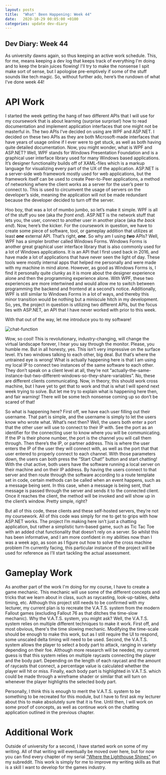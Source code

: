 ```yaml
---
layout: posts
title:  "What' Been Happening: Week 44"
date:   2020-10-29 00:05:00 +0100
categories: update dev-diary
---
```


## Dev Diary: Week 44
As university dawns again, so thus keeping an active work schedule. This, for me, means keeping a dev log that keeps track of everything I'm doing and to keep the brain juices flowing! I'll try to make the nonsense I spit make sort of sense, but I apologise pre-emptively if some of the stuff sounds like tech magic.
So, without further ado, here’s the rundown of what I’ve done week 44!

# API Work
I started the week getting the hang of two different APIs that I will use for my coursework that is about learning (surprise surprise!) how to read documentation and implement application interfaces that one might not be masterful in. The two APIs I’ve decided on using are WPF and ASP.NET. I decided on these two APIs as they are both Microsoft-made interfaces that have years of usage online if I ever were to get stuck, as well as both having quite detailed documentation. Now, you might wonder, what is WPF and ASP.NET? Well, WPF stands for Windows Presentation Foundation and is a graphical user interface library used for many Windows based applications. It’s designer functionality builds off of XAML-files which is a markup language for visualizing every part of the UX of the application. ASP.NET is a server-side web framework mostly used for web applications, but the framework itself can be used to create Peer-to-Peer applications, a method of networking where the client works as a server for the user’s peer to connect to. This is used to circumvent the usage of servers on the developer’s side, meaning the application will not be made redundant because the developer decided to turn off the server.

Hoo boy, that was a lot of mumbo jumbo, so let’s make it simple. WPF is all of the stuff you see (aka *the front end*). ASP.NET is the network stuff that lets you, the user, connect to another user in another place (aka *the back end*). Now, here’s the kicker. For the coursework in question, we have to create some piece of software, tool, or gameplay addition that utilizes at least ***one*** external API. That’s right, ***one***. So why am I using ***two*** APIs? Well, WPF has a simpler brother called Windows Forms. Windows Forms is another great graphical user interface library that is also commonly used for a lot of Windows applications. It is an API that I first used back in 2016, and have made a lot of applications that have never seen the light of day. These tools were mostly internal apps that helped me personally and were made with my machine in mind alone. However, as good as Windows Forms is, I find it personally quite clunky as it is more about the designer experience alone and then the programming experience alone. With WPF, these two experiences are more intertwined and would allow me to switch between programming the backend and frontend at a second’s notice. Additionally, WPF is still similar to Windows Forms in a lot of ways, and thereby this minor transition would be nothing but a miniscule hitch in my development. So, yes, the project in question is utilizing two different APIs, but the focus lies with ASP.NET, an API that I have never worked with prior to this week.

With that out of the way, let me introduce you to my software!

![chat-function](/blog/Assets/posts/chat_function.gif)

Wow, so cool! This is revolutionary, industry-changing, will change the virtual landscape forever, I hear you say through the monitor. Please, you humble me. But in all honesty, yes. This isn’t very impressive on the surface level. It’s two windows talking to each other, big deal. But that’s where the untrained eye is wrong! What is actually happening here is that I am using my local IP to connect two instances of the same software to each other. They don’t speak on a client level at all, they’re not “actually-the-same-instance-but-two-different-windows-so-they-share-variables”. No, these are different clients communicating. Now, in theory, this should work cross machine, but I have yet to get that to work and that is what I will spend next week trying to solve. But let me try to explain what is happening here then, and fair warning! There will be some tech nonsense coming up so don’t be scared of that!

So what is happening here? First off, we have each user filling out their username. That part is simple, and the username is simply to let the users know who wrote what. What’s next then? Well, the users both enter a port that the other user will use to connect to their IP with. See the port as an identifier for the connecting user to know where you will be communicating. If the IP is their phone number, the port is the channel you will call them through. Then there’s the IP, or partner address. This is where the user enters the IP of the user they will connect with, as well as the port that that user entered to properly connect to each channel. With those parameters down, the users can both press the “Start Chat!” button and start chatting! With the chat active, both users have the software running a local server on their machine and on their IP address. By having the users connect to that server and then route through the software according to a route template set in code, certain methods can be called when an event happens, such as a message being sent. In this case, when a message is being sent, that message is passed through the server and sends it to the connected client. Once it reaches the client, the method will be invoked and will show up in the client’s window. Pretty simple, right?

But all of this code, these clients and these self-hosted servers, they’re not my coursework. All of this code was simply for me to get to grips with how ASP.NET works. The project I’m making here isn’t just a chatting application, but rather a simplistic turn-based game, such as Tic Tac Toe with an added chat functionality that doesn’t rely on a server. So whilst this has been informative, and I am more confident in my abilities now than I was a week ago, as soon as I figure out how to solve the cross machine problem I’m currently facing, this particular instance of the project will be used for reference as I’ll start tackling the actual assessment.

# Gameplay Work
As another part of the work I'm doing for my course, I have to create a game mechanic. This mechanic will use some of the different concepts and tricks that we learn about in class, such as raycasting, look-up-tables, delta timing, etc. Although this project still needs to be confirmed with my lecturer, my current plan is to recreate the V.A.T.S. system from the modern Fallout games (excluding Fallout 76 as that ditches the time-slow mechanic). Why the V.A.T.S. system, you might ask? Well, the V.A.T.S. system relies on multiple different techniques to make it work. First off, and most obvious, there's the time slowing mechanic. Modifying the time-scale should be enough to make this work, but as I still require the UI to respond, some unscaled delta timing will need to be used. Second, the V.A.T.S. system allows the player to select a body part to attack, ranging in variety depending on their foe. Although more research will be needed, my current guess is that this system relies on multiple raycasts connecting the player and the body part. Depending on the length of each raycast and the amount of raycasts that connect, a percentage value is calculated whether the player will hit or miss. Finally, each body part is highlighted in V.A.T.S. which could be made through a wireframe shader or similar that will turn on whenever the player highlights the selected body part.

Personally, I think this is enough to merit the V.A.T.S. system to be something to be recreated for this module, but I have to first ask my lecturer about this to make absolutely sure that it is fine. Until then, I will work on some proof of concepts, as well as continue work on the chatting application outlined in the previous chapter.

# Additional Work
Outside of university for a second, I have started work on some of my writing. All of that writing will eventually be moved over here, but for now you can find every chapter of my serial ["Where the Lighthouse Shines"][writing] on my subreddit. This work is simply for me to improve my writing skills as that is a skill I want to develop for the games industry.

[writing]: https://www.reddit.com/r/NoxieWrites/comments/j3x71m/new_serial_where_the_lighthouse_shines/ 